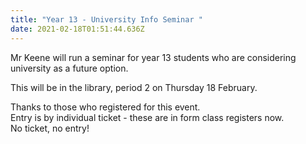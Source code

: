 ```yaml
---
title: "Year 13 - University Info Seminar "
date: 2021-02-18T01:51:44.636Z
---
```

Mr Keene will run a seminar for year 13 students who are considering university as a future option. 

This will be in the library, period 2 on Thursday 18 February. 

Thanks to those who registered for this event.  
Entry is by individual ticket - these are in form class registers now.  
No ticket, no entry! 



